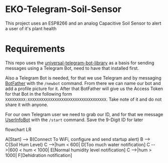 # EKO-Telegram-Soil-Sensor
This project uses an ESP8266 and an analog Capacitive Soil Sensor to alert a user of it's plant health

# Requirements 
This repo uses the [universal-telegram-bot-library](https://github.com/witnessmenow/Universal-Arduino-Telegram-Bot) as a basis for sending messages using a Telegram Bot, need to have that installed first.

Also a Telegram Bot is needed, for that we use Telegram and by messaging [BotFather](https://telegram.me/botfather) with the `/newbot` command. From there we can name our bot and add a profile picture for it. After that BotFather will give us the Access Token for that Bot in the following form `XXXXXXXXX:XXXXXXXXXXXXXXXXXXXXXXXXXXXXXXXXXXX`. Take note of it and do not share it with anyone.

For our own Telegram user we need to grab our ID, and for that we message [UserInfoBot](https://telegram.me/userinfobot) with the `/start` command. Save the 9-Digit ID for later

flowchart LR

A[Start] --> B(Connect To WiFi, configure and send startup alert)
B --> C{Soil Hum Level}
C -->|hum < 600| D[Too much water notification]
C -->|600 < hum < 1000| E[Normal humidity level notification]
C -->|hum > 1000| F[Dehidration notification]
